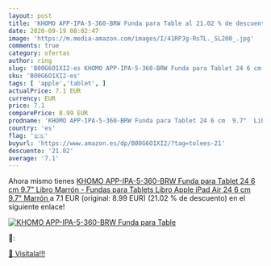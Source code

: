 ```yaml
---
layout: post
title: 'KHOMO APP-IPA-5-360-BRW Funda para Table al 21.02 % de descuento'
date: 2020-09-19 08:02:47
image: 'https://m.media-amazon.com/images/I/41RPJg-RsTL._SL200_.jpg'
comments: true
category: ofertas
author: ring
slug: 'B00G6O1XI2-es KHOMO APP-IPA-5-360-BRW Funda para Tablet 24 6 cm 9.7"...'
sku: 'B00G6O1XI2-es'
tags: [ 'apple','tablet', ]
actualPrice: 7.1 EUR
currency: EUR
price: 7.1
comparePrice: 8.99 EUR
prodname: 'KHOMO APP-IPA-5-360-BRW Funda para Tablet 24 6 cm  9.7"  Libro Marrón - Fundas para Tablets  Libro  Apple  iPad Air  24 6 cm  9.7"   Marrón '
country: 'es'
flag: '🇪🇸'
buyurl: 'https://www.amazon.es/dp/B00G6O1XI2/?tag=tolees-21'
descuento: '21.02'
average: '7.1'
---
```


Ahora mismo tienes [KHOMO APP-IPA-5-360-BRW Funda para Tablet 24 6 cm  9.7"  Libro Marrón - Fundas para Tablets  Libro  Apple  iPad Air  24 6 cm  9.7"   Marrón ](https://www.amazon.es/dp/B00G6O1XI2/?tag=tolees-21) a 7.1 EUR (original: 8.99 EUR) (21.02 %  de descuento) en el siguiente enlace!

[![KHOMO APP-IPA-5-360-BRW Funda para Table](https://m.media-amazon.com/images/I/41RPJg-RsTL._SL200_.jpg)](https://www.amazon.es/dp/B00G6O1XI2/?tag=tolees-21)

🔎:


[🛒 Visítala!!!](https://www.amazon.es/dp/B00G6O1XI2/?tag=tolees-21)

